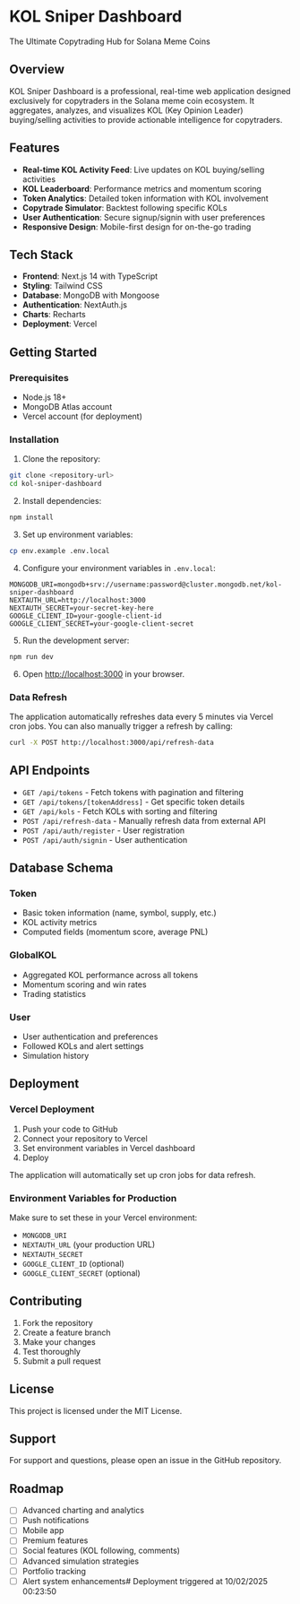 # KOL Sniper Dashboard

The Ultimate Copytrading Hub for Solana Meme Coins

## Overview

KOL Sniper Dashboard is a professional, real-time web application designed exclusively for copytraders in the Solana meme coin ecosystem. It aggregates, analyzes, and visualizes KOL (Key Opinion Leader) buying/selling activities to provide actionable intelligence for copytraders.

## Features

- **Real-time KOL Activity Feed**: Live updates on KOL buying/selling activities
- **KOL Leaderboard**: Performance metrics and momentum scoring
- **Token Analytics**: Detailed token information with KOL involvement
- **Copytrade Simulator**: Backtest following specific KOLs
- **User Authentication**: Secure signup/signin with user preferences
- **Responsive Design**: Mobile-first design for on-the-go trading

## Tech Stack

- **Frontend**: Next.js 14 with TypeScript
- **Styling**: Tailwind CSS
- **Database**: MongoDB with Mongoose
- **Authentication**: NextAuth.js
- **Charts**: Recharts
- **Deployment**: Vercel

## Getting Started

### Prerequisites

- Node.js 18+ 
- MongoDB Atlas account
- Vercel account (for deployment)

### Installation

1. Clone the repository:
```bash
git clone <repository-url>
cd kol-sniper-dashboard
```

2. Install dependencies:
```bash
npm install
```

3. Set up environment variables:
```bash
cp env.example .env.local
```

4. Configure your environment variables in `.env.local`:
```env
MONGODB_URI=mongodb+srv://username:password@cluster.mongodb.net/kol-sniper-dashboard
NEXTAUTH_URL=http://localhost:3000
NEXTAUTH_SECRET=your-secret-key-here
GOOGLE_CLIENT_ID=your-google-client-id
GOOGLE_CLIENT_SECRET=your-google-client-secret
```

5. Run the development server:
```bash
npm run dev
```

6. Open [http://localhost:3000](http://localhost:3000) in your browser.

### Data Refresh

The application automatically refreshes data every 5 minutes via Vercel cron jobs. You can also manually trigger a refresh by calling:

```bash
curl -X POST http://localhost:3000/api/refresh-data
```

## API Endpoints

- `GET /api/tokens` - Fetch tokens with pagination and filtering
- `GET /api/tokens/[tokenAddress]` - Get specific token details
- `GET /api/kols` - Fetch KOLs with sorting and filtering
- `POST /api/refresh-data` - Manually refresh data from external API
- `POST /api/auth/register` - User registration
- `POST /api/auth/signin` - User authentication

## Database Schema

### Token
- Basic token information (name, symbol, supply, etc.)
- KOL activity metrics
- Computed fields (momentum score, average PNL)

### GlobalKOL
- Aggregated KOL performance across all tokens
- Momentum scoring and win rates
- Trading statistics

### User
- User authentication and preferences
- Followed KOLs and alert settings
- Simulation history

## Deployment

### Vercel Deployment

1. Push your code to GitHub
2. Connect your repository to Vercel
3. Set environment variables in Vercel dashboard
4. Deploy

The application will automatically set up cron jobs for data refresh.

### Environment Variables for Production

Make sure to set these in your Vercel environment:

- `MONGODB_URI`
- `NEXTAUTH_URL` (your production URL)
- `NEXTAUTH_SECRET`
- `GOOGLE_CLIENT_ID` (optional)
- `GOOGLE_CLIENT_SECRET` (optional)

## Contributing

1. Fork the repository
2. Create a feature branch
3. Make your changes
4. Test thoroughly
5. Submit a pull request

## License

This project is licensed under the MIT License.

## Support

For support and questions, please open an issue in the GitHub repository.

## Roadmap

- [ ] Advanced charting and analytics
- [ ] Push notifications
- [ ] Mobile app
- [ ] Premium features
- [ ] Social features (KOL following, comments)
- [ ] Advanced simulation strategies
- [ ] Portfolio tracking
- [ ] Alert system enhancements#   D e p l o y m e n t   t r i g g e r e d   a t   1 0 / 0 2 / 2 0 2 5   0 0 : 2 3 : 5 0  
 